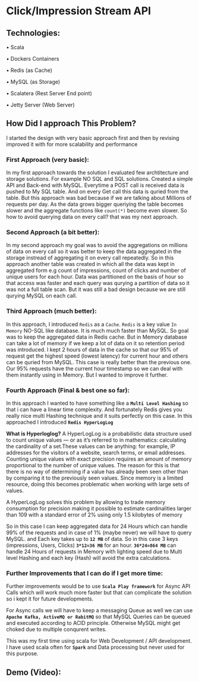 # Click/Impression Stream API

## Technologies:

•	Scala

•	Dockers Containers

•	Redis (as Cache)

•	MySQL (as Storage)

•	Scalatera (Rest Server End point)

•	Jetty Server (Web Server)


## How Did I approach This Problem?

I started the design with very basic approach first and then by revising improved it with for more scalability and performance

### First Approach (very basic):

In my first approach towards the solution I evaluated few archtitecture and storage solutions. For example NO SQL and SQL solutions. Created a simple API and Back-end with MySQL. Everytime a POST call is received data is pushed to My SQL table. And on every Get call this data is quried from the table. But this approach was bad because if we are talking about Millions of requests per day. As the data grows bigger queriying the table becomes slower and the aggregate functions like `count(*)` become even slower. So how to avoid querying data on every call? that was my next approach.

### Second Approach (a bit better):
In my second approach my goal was to avoid the aggregations on millions of data on every call so it was better to keep the data aggregated in the storage instread of aggregating it on every call repeatedly. So in this approach another table was created in which all the data was kept in aggregated form e.g count of impressions, count of clicks and number of unique users for each hour. Data was partitioned on the basis of hour so that access was faster and each query was qurying a partition of data so it was not a full table scan. But it was still a bad design because we are still qurying MySQL on each call.

### Third Approach (much better):

In this approach, I introduced `Redis` as a `Cache`. `Redis` is a key value `In Memory` NO-SQL like database. It is much much faster than MySQL. So goal was to keep the aggregated data in Redis cache. But in Memory database can take a lot of memory if we keep a lot of data on it so retention period was introduced. I kept 2 hours of data in the cache so that our 95% of request get the highest speed (lowest latency) for current hour and others can be quried from MySQL. This case is really better than the previous one. Our 95% requests have the current hour timestamp so we can deal with them instantly using in Memory. But I wanted to improve it further.

### Fourth Approach (Final & best one so far):
In this approach I wanted to have something like a **`Multi Level Hashing`** so that i can have a linear time complexity. And fortunately Redis gives you really nice multi Hashing technique and it suits perfectly on this case. In this approached I introduced **`Redis HyperLogLog`** 

**What is Hyperloglog?**
A HyperLogLog is a probabilistic data structure used to count unique values — or as it’s referred to in mathematics: calculating the cardinality of a set.These values can be anything: for example, IP addresses for the visitors of a website, search terms, or email addresses.
Counting unique values with exact precision requires an amount of memory proportional to the number of unique values. The reason for this is that there is no way of determining if a value has already been seen other than by comparing it to the previously seen values.
Since memory is a limited resource, doing this becomes problematic when working with large sets of values.

A HyperLogLog solves this problem by allowing to trade memory consumption for precision making it possible to estimate cardinalities larger than 109 with a standard error of 2% using only 1.5 kilobytes of memory

So in this case I can keep aggregated data for 24 Hours which can handle 99% of the requests and in case of 1% (maybe never) we will have to query MySQL. and Each key takes up to **`12 MB`** of data. So in this case 3 keys (impressions, Users, Clicks) **`3*12=36 MB`** for an hour. **`36*24=864 MB`** can handle 24 Hours of requests in Memory with lighting speed due to Multi level Hashing and each key (Hash) will avoid the extra calculations.

### Further Improvements that I can do if I get more time:
Further improvements would be to use **`Scala Play framework`** for Async API Calls which will work much more faster but that can complicate the solution so i kept it for future developments.

For Async calls we will have to keep a messaging Queue as well we can use **`Apache Kafka, ActiveMQ or RabitMQ`** so that MySQL Queries can be queued and executed according to ACID principle. Otherwise MySQL might get choked due to multiple conqurent writes.

This was my first time using scala for Web Development / API development. I have used scala often for **`Spark`** and Data processing but never used for this purpose. 


## Demo (Video):